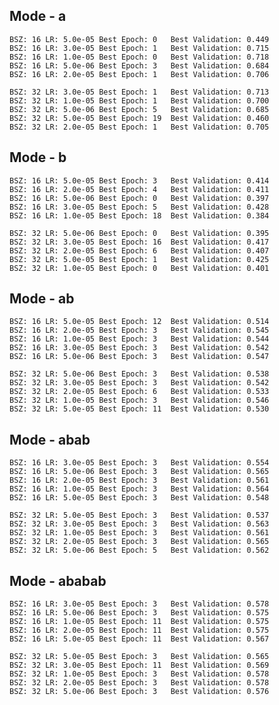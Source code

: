 Mode - a
------------------------------
	BSZ: 16	LR: 5.0e-05	Best Epoch: 0	Best Validation: 0.449
	BSZ: 16	LR: 3.0e-05	Best Epoch: 1	Best Validation: 0.715
	BSZ: 16	LR: 1.0e-05	Best Epoch: 0	Best Validation: 0.718
	BSZ: 16	LR: 5.0e-06	Best Epoch: 3	Best Validation: 0.684
	BSZ: 16	LR: 2.0e-05	Best Epoch: 1	Best Validation: 0.706

	BSZ: 32	LR: 3.0e-05	Best Epoch: 1	Best Validation: 0.713
	BSZ: 32	LR: 1.0e-05	Best Epoch: 1	Best Validation: 0.700
	BSZ: 32	LR: 5.0e-06	Best Epoch: 5	Best Validation: 0.685
	BSZ: 32	LR: 5.0e-05	Best Epoch: 19	Best Validation: 0.460
	BSZ: 32	LR: 2.0e-05	Best Epoch: 1	Best Validation: 0.705


Mode - b
------------------------------
	BSZ: 16	LR: 5.0e-05	Best Epoch: 3	Best Validation: 0.414
	BSZ: 16	LR: 2.0e-05	Best Epoch: 4	Best Validation: 0.411
	BSZ: 16	LR: 5.0e-06	Best Epoch: 0	Best Validation: 0.397
	BSZ: 16	LR: 3.0e-05	Best Epoch: 5	Best Validation: 0.428
	BSZ: 16	LR: 1.0e-05	Best Epoch: 18	Best Validation: 0.384

	BSZ: 32	LR: 5.0e-06	Best Epoch: 0	Best Validation: 0.395
	BSZ: 32	LR: 3.0e-05	Best Epoch: 16	Best Validation: 0.417
	BSZ: 32	LR: 2.0e-05	Best Epoch: 6	Best Validation: 0.407
	BSZ: 32	LR: 5.0e-05	Best Epoch: 1	Best Validation: 0.425
	BSZ: 32	LR: 1.0e-05	Best Epoch: 0	Best Validation: 0.401


Mode - ab
------------------------------
	BSZ: 16	LR: 5.0e-05	Best Epoch: 12	Best Validation: 0.514
	BSZ: 16	LR: 2.0e-05	Best Epoch: 3	Best Validation: 0.545
	BSZ: 16	LR: 1.0e-05	Best Epoch: 3	Best Validation: 0.544
	BSZ: 16	LR: 3.0e-05	Best Epoch: 3	Best Validation: 0.542
	BSZ: 16	LR: 5.0e-06	Best Epoch: 3	Best Validation: 0.547

	BSZ: 32	LR: 5.0e-06	Best Epoch: 3	Best Validation: 0.538
	BSZ: 32	LR: 3.0e-05	Best Epoch: 3	Best Validation: 0.542
	BSZ: 32	LR: 2.0e-05	Best Epoch: 6	Best Validation: 0.533
	BSZ: 32	LR: 1.0e-05	Best Epoch: 3	Best Validation: 0.546
	BSZ: 32	LR: 5.0e-05	Best Epoch: 11	Best Validation: 0.530


Mode - abab
------------------------------
	BSZ: 16	LR: 3.0e-05	Best Epoch: 3	Best Validation: 0.554
	BSZ: 16	LR: 5.0e-06	Best Epoch: 3	Best Validation: 0.565
	BSZ: 16	LR: 2.0e-05	Best Epoch: 3	Best Validation: 0.561
	BSZ: 16	LR: 1.0e-05	Best Epoch: 3	Best Validation: 0.564
	BSZ: 16	LR: 5.0e-05	Best Epoch: 3	Best Validation: 0.548

	BSZ: 32	LR: 5.0e-05	Best Epoch: 3	Best Validation: 0.537
	BSZ: 32	LR: 3.0e-05	Best Epoch: 3	Best Validation: 0.563
	BSZ: 32	LR: 1.0e-05	Best Epoch: 3	Best Validation: 0.561
	BSZ: 32	LR: 2.0e-05	Best Epoch: 3	Best Validation: 0.565
	BSZ: 32	LR: 5.0e-06	Best Epoch: 5	Best Validation: 0.562


Mode - ababab
------------------------------
	BSZ: 16	LR: 3.0e-05	Best Epoch: 3	Best Validation: 0.578
	BSZ: 16	LR: 5.0e-06	Best Epoch: 3	Best Validation: 0.575
	BSZ: 16	LR: 1.0e-05	Best Epoch: 11	Best Validation: 0.575
	BSZ: 16	LR: 2.0e-05	Best Epoch: 11	Best Validation: 0.575
	BSZ: 16	LR: 5.0e-05	Best Epoch: 11	Best Validation: 0.567

	BSZ: 32	LR: 5.0e-05	Best Epoch: 3	Best Validation: 0.565
	BSZ: 32	LR: 3.0e-05	Best Epoch: 11	Best Validation: 0.569
	BSZ: 32	LR: 1.0e-05	Best Epoch: 3	Best Validation: 0.578
	BSZ: 32	LR: 2.0e-05	Best Epoch: 3	Best Validation: 0.578
	BSZ: 32	LR: 5.0e-06	Best Epoch: 3	Best Validation: 0.576


